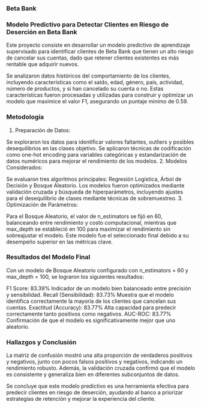 ### Beta Bank

### Modelo Predictivo para Detectar Clientes en Riesgo de Deserción en Beta Bank

Este proyecto consiste en desarrollar un modelo predictivo de aprendizaje supervisado para identificar clientes de Beta Bank que tienen un alto riesgo de cancelar sus cuentas, dado que retener clientes existentes es más rentable que adquirir nuevos.

Se analizaron datos históricos del comportamiento de los clientes, incluyendo características como el saldo, edad, género, país, actividad, número de productos, y si han cancelado su cuenta o no. Estas características fueron procesadas y utilizadas para construir y optimizar un modelo que maximice el valor F1, asegurando un puntaje mínimo de 0.59.

### Metodología
1. Preparación de Datos:

Se exploraron los datos para identificar valores faltantes, outliers y posibles desequilibrios en las clases objetivo.
Se aplicaron técnicas de codificación como one-hot encoding para variables categóricas y estandarización de datos numéricos para mejorar el rendimiento de los modelos.
2. Modelos Considerados:

Se evaluaron tres algoritmos principales: Regresión Logística, Árbol de Decisión y Bosque Aleatorio.
Los modelos fueron optimizados mediante validación cruzada y búsqueda de hiperparámetros, incluyendo ajustes para el desequilibrio de clases mediante técnicas de sobremuestreo.
3. Optimización de Parámetros:

Para el Bosque Aleatorio, el valor de n_estimators se fijó en 60, balanceando entre rendimiento y costo computacional, mientras que max_depth se estableció en 100 para maximizar el rendimiento sin sobreajustar el modelo.
Este modelo fue el seleccionado final debido a su desempeño superior en las métricas clave.

### Resultados del Modelo Final
Con un modelo de Bosque Aleatorio configurado con n_estimators = 60 y max_depth = 100, se lograron los siguientes resultados:

F1 Score: 83.39%
Indicador de un modelo bien balanceado entre precisión y sensibilidad.
Recall (Sensibilidad): 83.73%
Muestra que el modelo identifica correctamente la mayoría de los clientes que cancelan sus cuentas.
Exactitud (Accuracy): 83.77%
Alta capacidad para predecir correctamente tanto positivos como negativos.
AUC-ROC: 83.77%
Confirmación de que el modelo es significativamente mejor que uno aleatorio.

### Hallazgos y Conclusión
La matriz de confusión mostró una alta proporción de verdaderos positivos y negativos, junto con pocos falsos positivos y negativos, indicando un rendimiento robusto.
Además, la validación cruzada confirmó que el modelo es consistente y generaliza bien en diferentes subconjuntos de datos.

Se concluye que este modelo predictivo es una herramienta efectiva para predecir clientes en riesgo de deserción, ayudando al banco a priorizar estrategias de retención y mejorar la experiencia del cliente.
